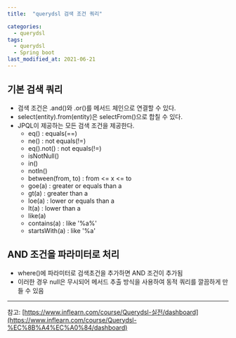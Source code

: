 ```yaml
---
title:  "querydsl 검색 조건 쿼리"

categories:
  - querydsl
tags:
  - querydsl
  - Spring boot
last_modified_at: 2021-06-21
---
```


## 기본 검색 쿼리
  * 검색 조건은 .and()와 .or()를 메서드 체인으로 연결할 수 있다.
  * select(entity).from(entity)은 selectFrom()으로 합칠 수 있다.
  * JPQL이 제공하는 모든 검색 조건을 제공한다. 
    * eq() : equals(==)
    * ne() : not equals(!=)
    * eq().not() : not equals(!=)
    * isNotNull()
    * in()
    * notIn() 
    * between(from, to) : from <= x <= to
    * goe(a) : greater or equals than a
    * gt(a) : greater than a
    * loe(a) : lower or equals than a
    * lt(a) : lower than a
    * like(a)
    * contains(a) : like '%a%'
    * startsWith(a) : like '%a'

## AND 조건을 파라미터로 처리
  * where()에 파라미터로 검색초건을 추가하면 AND 조건이 추가됨
  * 이러한 경우 null은 무시되어 메서드 추출 방식을 사용하여 동적 쿼리를 깔끔하게 만들 수 있음
<hr>

참고: [https://www.inflearn.com/course/Querydsl-실전/dashboard](https://www.inflearn.com/course/Querydsl-%EC%8B%A4%EC%A0%84/dashboard)